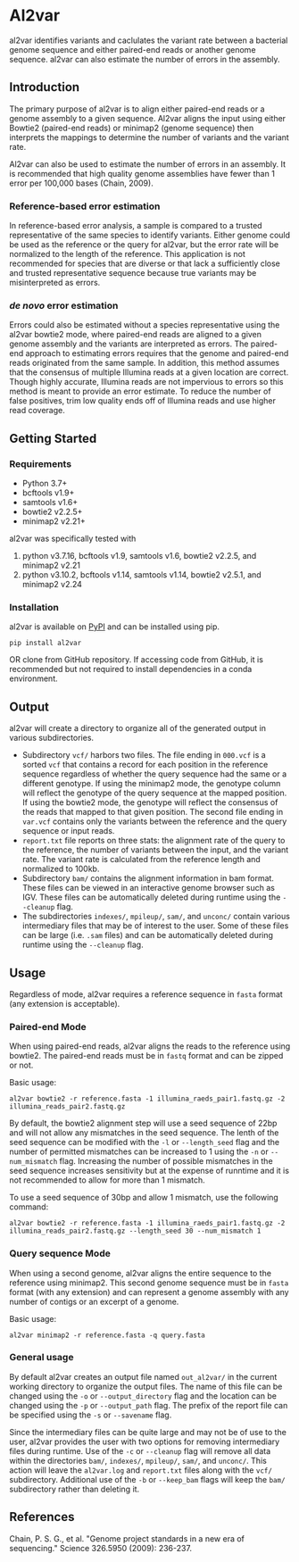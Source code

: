 # Al2var

al2var identifies variants and caclulates the variant rate between a bacterial genome sequence and either paired-end reads or another genome sequence. al2var can also estimate the number of errors in the assembly.

## Introduction
The primary purpose of al2var is to align either paired-end reads or a genome assembly to a given sequence. Al2var aligns the input using either Bowtie2 (paired-end reads) or minimap2 (genome sequence) then interprets the mappings to determine the number of variants and the variant rate. 

Al2var can also be used to estimate the number of errors in an assembly. It is recommended that high quality genome assemblies have fewer than 1 error per 100,000 bases (Chain, 2009).

### Reference-based error estimation
In reference-based error analysis, a sample is compared to a trusted representative of the same species to identify variants. Either genome could be used as the reference or the query for al2var, but the error rate will be normalized to the length of the reference. This application is not recommended for species that are diverse or that lack a sufficiently close and trusted representative sequence because true variants may be misinterpreted as errors.

### _de novo_ error estimation
Errors could also be estimated without a species representative using the al2var bowtie2 mode, where paired-end reads are aligned to a given genome assembly and the variants are interpreted as errors. The paired-end approach to estimating errors requires that the genome and paired-end reads originated from the same sample. In addition, this method assumes that the consensus of multiple Illumina reads at a given location are correct. Though highly accurate, Illumina reads are not impervious to errors so this method is meant to provide an error estimate. To reduce the number of false positives, trim low quality ends off of Illumina reads and use higher read coverage. 


## Getting Started
### Requirements
* Python 3.7+
* bcftools v1.9+
* samtools v1.6+
* bowtie2 v2.2.5+
* minimap2 v2.21+


al2var was specifically tested with
1. python v3.7.16, bcftools v1.9, samtools v1.6, bowtie2 v2.2.5, and minimap2 v2.21
2. python v3.10.2, bcftools v1.14, samtools v1.14, bowtie2 v2.5.1, and minimap2 v2.24


### Installation
al2var is available on [PyPI](https://pypi.org/project/roprokka/) and can be installed using pip.

```pip install al2var```

OR clone from GitHub repository. If accessing code from GitHub, it is recommended but not required to install dependencies in a conda environment.

## Output
al2var will create a directory to organize all of the generated output in various subdirectories.

* Subdirectory `vcf/` harbors two files. The file ending in `000.vcf` is a sorted `vcf` that contains a record for each position in the reference sequence regardless of whether the query sequence had the same or a different genotype. If using the minimap2 mode, the genotype column will reflect the genotype of the query sequence at the mapped position. If using the bowtie2 mode, the genotype will reflect the consensus of the reads that mapped to that given position. The second file ending in `var.vcf` contains only the variants between the reference and the query sequence or input reads.
* `report.txt` file reports on three stats: the alignment rate of the query to the reference, the number of variants between the input, and the variant rate. The variant rate is calculated from the reference length and normalized to 100kb. 
* Subdirectory `bam/` contains the alignment information in bam format. These files can be viewed in an interactive genome browser such as IGV. These files can be automatically deleted during runtime using the `--cleanup` flag.
* The subdirectories `indexes/`, `mpileup/`, `sam/`, and `unconc/` contain various intermediary files that may be of interest to the user. Some of these files can be large (i.e. `.sam` files) and can be automatically deleted during runtime using the `--cleanup` flag. 


## Usage
Regardless of mode, al2var requires a reference sequence in `fasta` format (any extension is acceptable).

### Paired-end Mode
When using paired-end reads, al2var aligns the reads to the reference using bowtie2. The paired-end reads must be in `fastq` format and can be zipped or not.

Basic usage:
```
al2var bowtie2 -r reference.fasta -1 illumina_raeds_pair1.fastq.gz -2 illumina_reads_pair2.fastq.gz
```

By default, the bowtie2 alignment step will use a seed sequence of 22bp and will not allow any mismatches in the seed sequence. The lenth of the seed sequence can be modified with the `-l` or `--length_seed` flag and the number of permitted mismatches can be increased to 1 using the `-n` or `--num_mismatch` flag. Increasing the number of possible mismatches in the seed sequence increases sensitivity but at the expense of runntime and it is not recommended to allow for more than 1 mismatch.

To use a seed sequence of 30bp and allow 1 mismatch, use the following command:
```
al2var bowtie2 -r reference.fasta -1 illumina_raeds_pair1.fastq.gz -2 illumina_reads_pair2.fastq.gz --length_seed 30 --num_mismatch 1
```

### Query sequence Mode
When using a second genome, al2var aligns the entire sequence to the reference using minimap2. This second genome sequence must be in `fasta` format (with any extension) and can represent a genome assembly with any number of contigs or an excerpt of a genome.

Basic usage:
```
al2var minimap2 -r reference.fasta -q query.fasta
```

### General usage
By default al2var creates an output file named `out_al2var/` in the current working directory to organize the output files. The name of this file can be changed using the `-o` or `--output_directory` flag and the location can be changed using the `-p` or `--output_path` flag. The prefix of the report file can be specified using the `-s` or `--savename` flag. 

Since the intermediary files can be quite large and may not be of use to the user, al2var provides the user with two options for removing intermediary files during runtime. Use of the `-c` or `--cleanup` flag will remove all data within the directories `bam/`, `indexes/`, `mpileup/`, `sam/`, and `unconc/`. This action will leave the `al2var.log` and `report.txt` files along with the `vcf/` subdirectory. Additional use of the `-b` or `--keep_bam` flags will keep the `bam/` subdirectory rather than deleting it.

## References
Chain, P. S. G., et al. "Genome project standards in a new era of sequencing." Science 326.5950 (2009): 236-237.
